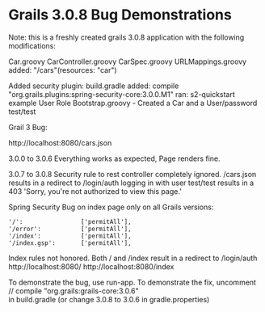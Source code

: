# Grails 3.0.8 Bug Demonstrations

Note: this is a freshly created grails 3.0.8 application with the following modifications:

Car.groovy
CarController.groovy
CarSpec.groovy
URLMappings.groovy added: "/cars"(resources: "car")  
  
Added security plugin:
build.gradle added: compile "org.grails.plugins:spring-security-core:3.0.0.M1"
ran: s2-quickstart example User Role
Bootstrap.groovy - Created a Car and a User/password test/test

Grail 3 Bug:

http://localhost:8080/cars.json

3.0.0 to 3.0.6
Everything works as expected,
Page renders fine.

3.0.7 to 3.0.8
Security rule to rest controller completely ignored.
/cars.json results in a redirect to /login/auth
logging in with user test/test results in a 403 'Sorry, you're not authorized to view this page.'

Spring Security Bug on index page only on all Grails versions:

	'/':                ['permitAll'],
	'/error':           ['permitAll'],
	'/index':           ['permitAll'],
	'/index.gsp':       ['permitAll'],

Index rules not honored.  Both / and /index result in a redirect to /login/auth
http://localhost:8080/ 
http://localhost:8080/index

To demonstrate the bug, use run-app.
To demonstrate the fix, uncomment
// compile "org.grails:grails-core:3.0.6"  
in build.gradle (or change 3.0.8 to 3.0.6 in gradle.properties)